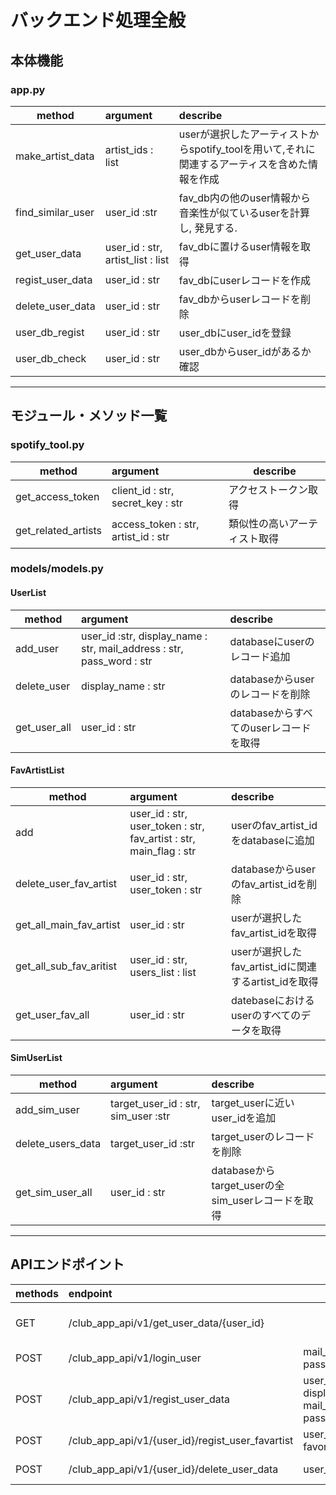 # バックエンド処理全般

## 本体機能

### app.py

| method | argument | describe |
| ------- | :------- | :------ |
| make_artist_data | artist_ids : list | userが選択したアーティストからspotify_toolを用いて,それに関連するアーティスを含めた情報を作成 |
| find_similar_user | user_id :str | fav_db内の他のuser情報から音楽性が似ているuserを計算し, 発見する. |
| get_user_data | user_id : str, artist_list : list | fav_dbに置けるuser情報を取得 |
| regist_user_data | user_id : str | fav_dbにuserレコードを作成 |
| delete_user_data | user_id : str | fav_dbからuserレコードを削除 |
| user_db_regist | user_id : str | user_dbにuser_idを登録 |
| user_db_check | user_id : str | user_dbからuser_idがあるか確認 |

***

## モジュール・メソッド一覧

### spotify_tool.py

| method | argument | describe |
| ------- | :------- | -------
| get_access_token | client_id : str, secret_key : str | アクセストークン取得 |
| get_related_artists | access_token : str, artist_id : str | 類似性の高いアーティスト取得 |

### models/models.py

#### UserList

| method | argument | describe |
| ------- | :------- | :------ |
| add_user | user_id :str, display_name : str, mail_address : str, pass_word : str | databaseにuserのレコード追加 |
| delete_user | display_name : str | databaseからuserのレコードを削除 |
| get_user_all | user_id : str | databaseからすべてのuserレコードを取得 |

#### FavArtistList

| method | argument | describe |
| ------- | :------- | :------ |
| add | user_id : str, user_token : str, fav_artist : str, main_flag : str | userのfav_artist_idをdatabaseに追加 |
| delete_user_fav_artist | user_id : str, user_token : str | databaseからuserのfav_artist_idを削除 |
| get_all_main_fav_artist | user_id : str | userが選択したfav_artist_idを取得 |
| get_all_sub_fav_aritist | user_id : str, users_list : list | userが選択したfav_artist_idに関連するartist_idを取得 |
| get_user_fav_all | user_id : str | datebaseにおけるuserのすべてのデータを取得 |

#### SimUserList

| method | argument | describe |
| ------- | :------- | :------ |
| add_sim_user | target_user_id : str, sim_user :str | target_userに近いuser_idを追加 |
| delete_users_data | target_user_id :str | target_userのレコードを削除 |
| get_sim_user_all | user_id : str | databaseからtarget_userの全sim_userレコードを取得 |

***

## APIエンドポイント

| methods | endpoint | data | return |
| ------- | :------- | ---- | ---- |
| GET | /club_app_api/v1/get_user_data/{user_id} | | similar_users, display_name, favorite_artists |
| POST | /club_app_api/v1/login_user | mail_add, password | user_token |
| POST | /club_app_api/v1/regist_user_data | user_id, display_name, mail_add, password | bool(True, False) |
| POST | /club_app_api/v1/{user_id}/regist_user_favartist | user_token, favorite_artists | bool(True, False) |
| POST | /club_app_api/v1/{user_id}/delete_user_data | user_token | bool(True, Flase)
